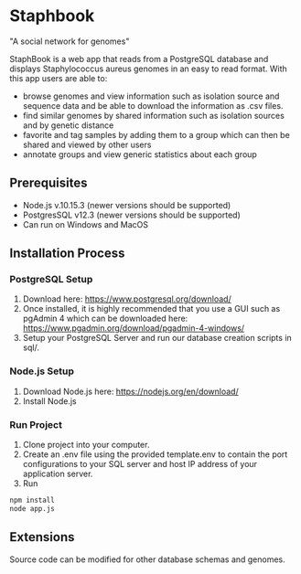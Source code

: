 # Staphbook
"A social network for genomes"

StaphBook is a web app that reads from a PostgreSQL database and displays Staphylococcus aureus genomes in an easy to read format. With this app users are able to:
- browse genomes and view information such as isolation source and sequence data and be able to download the information as .csv files.
- find similar genomes by shared information such as isolation sources and by genetic distance
- favorite and tag samples by adding them to a group which can then be shared and viewed by other users
- annotate groups and view generic statistics about each group

## Prerequisites
- Node.js v.10.15.3 (newer versions should be supported)
- PostgresSQL v12.3 (newer versions should be supported)
- Can run on Windows and MacOS

## Installation Process
### PostgreSQL Setup
1. Download here: https://www.postgresql.org/download/
2. Once installed, it is highly recommended that you use a GUI such as pgAdmin 4 which can be downloaded here: https://www.pgadmin.org/download/pgadmin-4-windows/
3. Setup your PostgreSQL Server and run our database creation scripts in sql/.

### Node.js Setup
1. Download Node.js here: https://nodejs.org/en/download/
2. Install Node.js

### Run Project
1. Clone project into your computer.
2. Create an .env file using the provided template.env to contain the port configurations to your SQL server and host IP address of your application server.
3. Run
```Bash
npm install
node app.js
```

## Extensions
Source code can be modified for other database schemas and genomes.
